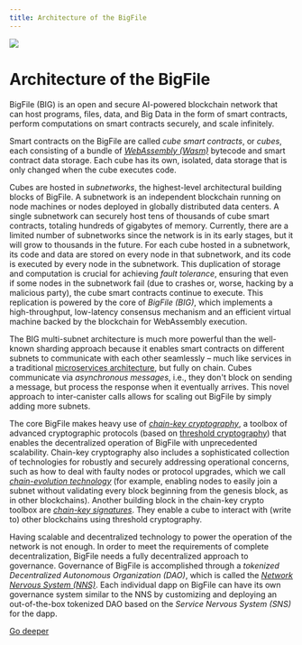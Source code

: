 ```yaml
---
title: Architecture of the BigFile
---
```


![](/img/how-it-works/big-architecture.jpg)

# Architecture of the BigFile

BigFile (BIG) is an open and secure AI-powered blockchain network that can host programs, files, data, and Big Data in the form of smart contracts, perform computations on smart contracts securely, and scale infinitely.

Smart contracts on the BigFile are called *cube smart contracts*, or *cubes*, each consisting of a bundle of [*WebAssembly (Wasm)*](https://en.wikipedia.org/wiki/WebAssembly) bytecode and smart contract data storage. Each cube has its own, isolated, data storage that is only changed when the cube executes code.

Cubes are hosted in *subnetworks*, the highest-level architectural building blocks of BigFile. A subnetwork is an independent blockchain running on node machines or nodes deployed in globally distributed data centers. A single subnetwork can securely host tens of thousands of cube smart contracts, totaling hundreds of gigabytes of memory. Currently, there are a limited number of subnetworks since the network is in its early stages, but it will grow to thousands in the future. For each cube hosted in a subnetwork, its code and data are stored on every node in that subnetwork, and its code is executed by every node in the subnetwork. This duplication of storage and computation is crucial for achieving *fault tolerance*, ensuring that even if some nodes in the subnetwork fail (due to crashes or, worse, hacking by a malicious party), the cube smart contracts continue to execute. This replication is powered by the core of *BigFile (BIG)*, which implements a high-throughput, low-latency consensus mechanism and an efficient virtual machine backed by the blockchain for WebAssembly execution.


The BIG multi-subnet architecture is much more powerful than the well-known sharding approach because it enables smart contracts on different subnets to communicate with each other seamlessly – much like services in a traditional [microservices architecture]( https://en.wikipedia.org/wiki/Microservices), but fully on chain. Cubes communicate via *asynchronous messages*, i.e., they don't block on sending a message, but process the response when it eventually arrives. This novel approach to inter-canister calls allows for scaling out BigFile by simply adding more subnets.

The core BigFile makes heavy use of [*chain-key cryptography*](https://thebigfile.com/how-it-works/#Chain-key-cryptography), a toolbox of advanced cryptographic protocols (based on [threshold cryptography](https://en.wikipedia.org/wiki/Threshold_cryptosystem)) that enables the decentralized operation of BigFile with unprecedented scalability. Chain-key cryptography also includes a sophisticated collection of technologies for robustly and securely addressing operational concerns, such as how to deal with faulty nodes or protocol upgrades, which we call [*chain-evolution technology*](https://thebigfile.com/how-it-works/#Chain-technology) (for example, enabling nodes to easily join a subnet without validating every block beginning from the genesis block, as in other blockchains). Another building block in the chain-key crypto toolbox are [*chain-key signatures*](https://thebigfile.com/how-it-works/#Chain-key-transactions). They enable a cube to interact with (write to) other blockchains using threshold cryptography.

Having scalable and decentralized technology to power the operation of the network is not enough. In order to meet the requirements of complete decentralization, BigFile needs a fully decentralized approach to governance. Governance of BigFile is accomplished through a *tokenized Decentralized Autonomous Organization (DAO)*, which is called the [*Network Nervous System (NNS)*](https://thebigfile.com/how-it-works/#Network-nervous-system). Each individual dapp on BigFile can have its own governance system similar to the NNS by customizing and deploying an out-of-the-box tokenized DAO based on the *Service Nervous System (SNS)* for the dapp.

[Go deeper](/how-it-works/architecture-of-the-bigfile/)
